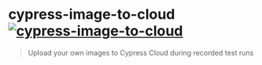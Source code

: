 # cypress-image-to-cloud [![cypress-image-to-cloud](https://img.shields.io/endpoint?url=https://cloud.cypress.io/badge/simple/q9f4sx/main&style=flat&logo=cypress)](https://cloud.cypress.io/projects/q9f4sx/runs)

> Upload your own images to Cypress Cloud during recorded test runs
